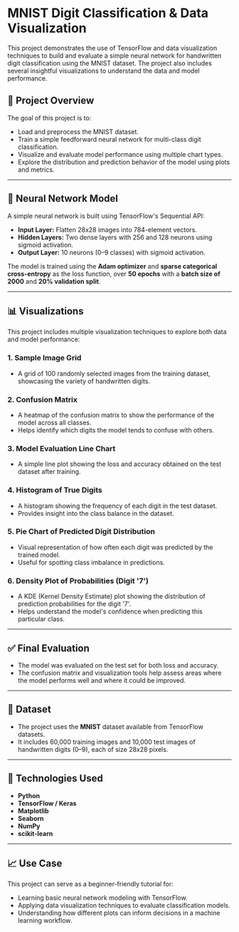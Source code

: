 # MNIST Digit Classification & Data Visualization

This project demonstrates the use of TensorFlow and data visualization techniques to build and evaluate a simple neural network for handwritten digit classification using the MNIST dataset. The project also includes several insightful visualizations to understand the data and model performance.

## 📌 Project Overview

The goal of this project is to:

- Load and preprocess the MNIST dataset.
- Train a simple feedforward neural network for multi-class digit classification.
- Visualize and evaluate model performance using multiple chart types.
- Explore the distribution and prediction behavior of the model using plots and metrics.

---

## 🧠 Neural Network Model

A simple neural network is built using TensorFlow's Sequential API:

- **Input Layer:** Flatten 28x28 images into 784-element vectors.
- **Hidden Layers:** Two dense layers with 256 and 128 neurons using sigmoid activation.
- **Output Layer:** 10 neurons (0–9 classes) with sigmoid activation.

The model is trained using the **Adam optimizer** and **sparse categorical cross-entropy** as the loss function, over **50 epochs** with a **batch size of 2000** and **20% validation split**.

---

## 📊 Visualizations

This project includes multiple visualization techniques to explore both data and model performance:

### 1. Sample Image Grid
- A grid of 100 randomly selected images from the training dataset, showcasing the variety of handwritten digits.

### 2. Confusion Matrix
- A heatmap of the confusion matrix to show the performance of the model across all classes.
- Helps identify which digits the model tends to confuse with others.

### 3. Model Evaluation Line Chart
- A simple line plot showing the loss and accuracy obtained on the test dataset after training.

### 4. Histogram of True Digits
- A histogram showing the frequency of each digit in the test dataset.
- Provides insight into the class balance in the dataset.

### 5. Pie Chart of Predicted Digit Distribution
- Visual representation of how often each digit was predicted by the trained model.
- Useful for spotting class imbalance in predictions.

### 6. Density Plot of Probabilities (Digit '7')
- A KDE (Kernel Density Estimate) plot showing the distribution of prediction probabilities for the digit '7'.
- Helps understand the model's confidence when predicting this particular class.

---

## ✅ Final Evaluation

- The model was evaluated on the test set for both loss and accuracy.
- The confusion matrix and visualization tools help assess areas where the model performs well and where it could be improved.

---

## 📂 Dataset

- The project uses the **MNIST** dataset available from TensorFlow datasets.
- It includes 60,000 training images and 10,000 test images of handwritten digits (0–9), each of size 28x28 pixels.

---

## 🧰 Technologies Used

- **Python**
- **TensorFlow / Keras**
- **Matplotlib**
- **Seaborn**
- **NumPy**
- **scikit-learn**

---

## 📈 Use Case

This project can serve as a beginner-friendly tutorial for:

- Learning basic neural network modeling with TensorFlow.
- Applying data visualization techniques to evaluate classification models.
- Understanding how different plots can inform decisions in a machine learning workflow.
